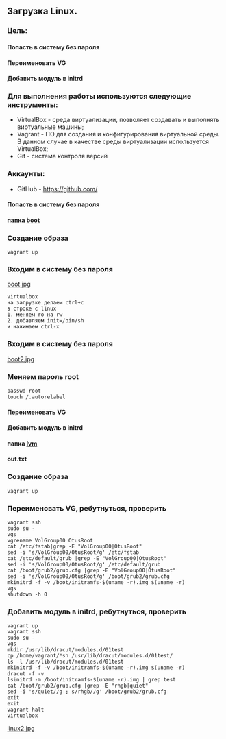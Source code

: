 ## Загрузка Linux.
### Цель:
#### Попасть в систему без пароля
#### Переименовать VG
#### Добавить модуль в initrd

### Для выполнения работы используются следующие инструменты:
- VirtualBox - среда виртуализации, позволяет создавать и выполнять виртуальные машины;
- Vagrant - ПО для создания и конфигурирования виртуальной среды. В данном случае в качестве среды виртуализации используется VirtualBox;
- Git - система контроля версий

### Аккаунты:
- GitHub - https://github.com/

#### Попасть в систему без пароля
#### папка [boot](https://github.com/serjb1973/boot/tree/main/boot)
### Создание образа
```
vagrant up
```
### Входим в систему без пароля 
[boot.jpg](https://github.com/serjb1973/boot/blob/main/boot/boot.jpg)
```
virtualbox
на загрузке делаем ctrl+c
в строке с linux
1. меняем ro на rw
2. добавляем init=/bin/sh
и нажимаем сtrl-x 
```
### Входим в систему без пароля
[boot2.jpg](https://github.com/serjb1973/boot/blob/main/boot/boot2.jpg)

### Меняем пароль root
```
passwd root
touch /.autorelabel
```
#### Переименовать VG
#### Добавить модуль в initrd
#### папка [lvm](https://github.com/serjb1973/boot/tree/main/lvm)
#### out.txt
### Создание образа
```
vagrant up
```
### Переименовать VG, ребутнуться, проверить
```
vagrant ssh
sudo su -
vgs
vgrename VolGroup00 OtusRoot
cat /etc/fstab|grep -E "VolGroup00|OtusRoot"
sed -i 's/VolGroup00/OtusRoot/g' /etc/fstab
cat /etc/default/grub |grep -E "VolGroup00|OtusRoot"
sed -i 's/VolGroup00/OtusRoot/g' /etc/default/grub
cat /boot/grub2/grub.cfg |grep -E "VolGroup00|OtusRoot"
sed -i 's/VolGroup00/OtusRoot/g' /boot/grub2/grub.cfg
mkinitrd -f -v /boot/initramfs-$(uname -r).img $(uname -r)
vgs
shutdown -h 0
```
### Добавить модуль в initrd, ребутнуться, проверить
```
vagrant up
vagrant ssh
sudo su -
vgs
mkdir /usr/lib/dracut/modules.d/01test
cp /home/vagrant/*sh /usr/lib/dracut/modules.d/01test/
ls -l /usr/lib/dracut/modules.d/01test
mkinitrd -f -v /boot/initramfs-$(uname -r).img $(uname -r)
dracut -f -v
lsinitrd -m /boot/initramfs-$(uname -r).img | grep test
cat /boot/grub2/grub.cfg |grep -E "rhgb|quiet"
sed -i 's/quiet//g ; s/rhgb//g' /boot/grub2/grub.cfg
exit
exit
vagrant halt
virtualbox
```
[linux2.jpg](https://github.com/serjb1973/boot/blob/main/lvm/linux2.jpg)

